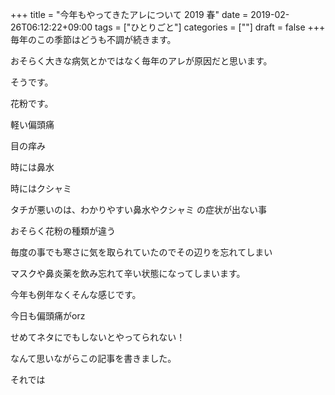 +++
title = "今年もやってきたアレについて 2019 春"
date = 2019-02-26T06:12:22+09:00
tags = ["ひとりごと"]
categories = [""]
draft = false
+++
毎年のこの季節はどうも不調が続きます。

おそらく大きな病気とかではなく毎年のアレが原因だと思います。

そうです。

花粉です。

軽い偏頭痛

目の痒み

時には鼻水

時にはクシャミ

タチが悪いのは、わかりやすい鼻水やクシャミ の症状が出ない事

おそらく花粉の種類が違う

毎度の事でも寒さに気を取られていたのでその辺りを忘れてしまい

マスクや鼻炎薬を飲み忘れて辛い状態になってしまいます。

今年も例年なくそんな感じです。

今日も偏頭痛がorz

せめてネタにでもしないとやってられない！

なんて思いながらこの記事を書きました。

それでは
